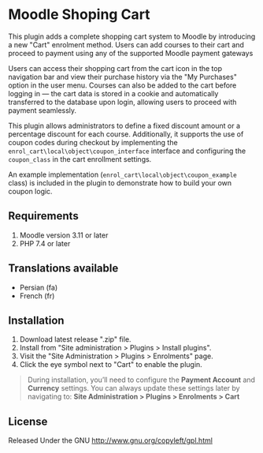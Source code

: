 # Moodle Shoping Cart

This plugin adds a complete shopping cart system to Moodle by introducing a new "Cart" enrolment method.
Users can add courses to their cart and proceed to payment using any of the supported Moodle payment gateways

Users can access their shopping cart from the cart icon in the top navigation bar and view their purchase history via the "My Purchases" option in the user menu.
Courses can also be added to the cart before logging in — the cart data is stored in a cookie and automatically transferred to the database upon login, allowing users to proceed with payment seamlessly.

This plugin allows administrators to define a fixed discount amount or a percentage discount for each course.
Additionally, it supports the use of coupon codes during checkout by implementing the `enrol_cart\local\object\coupon_interface` interface and configuring the `coupon_class` in the cart enrollment settings.

An example implementation (`enrol_cart\local\object\coupon_example` class) is included in the plugin to demonstrate how to build your own coupon logic.

## Requirements
1. Moodle version 3.11 or later
2. PHP 7.4 or later


## Translations available
- Persian (fa)
- French (fr)


## Installation
1. Download latest release ".zip" file.
2. Install from "Site administration > Plugins > Install plugins".
3. Visit the "Site Administration > Plugins > Enrolments" page.
4. Click the eye symbol next to "Cart" to enable the plugin.

> During installation, you’ll need to configure the **Payment Account** and **Currency** settings.
> You can always update these settings later by navigating to:
> **Site Administration > Plugins > Enrolments > Cart**


## License
Released Under the GNU http://www.gnu.org/copyleft/gpl.html